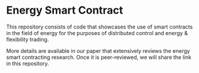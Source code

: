 # Energy Smart Contract

This repository consists of code that showcases the use of smart contracts in the field of energy for the purposes of distributed control and energy & flexibility trading.

More details are available in our paper that extensively reviews the energy smart contracting research. Once it is peer-reviewed, we will share the link in this repository.
